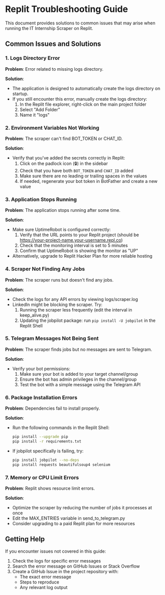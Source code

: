# Replit Troubleshooting Guide

This document provides solutions to common issues that may arise when running the IT Internship Scraper on Replit.

## Common Issues and Solutions

### 1. Logs Directory Error

**Problem**: Error related to missing logs directory.

**Solution**: 
- The application is designed to automatically create the logs directory on startup.
- If you still encounter this error, manually create the logs directory:
  1. In the Replit file explorer, right-click on the main project folder
  2. Select "Add Folder"
  3. Name it "logs"

### 2. Environment Variables Not Working

**Problem**: The scraper can't find BOT_TOKEN or CHAT_ID.

**Solution**:
- Verify that you've added the secrets correctly in Replit:
  1. Click on the padlock icon (🔒) in the sidebar
  2. Check that you have both `BOT_TOKEN` and `CHAT_ID` added
  3. Make sure there are no leading or trailing spaces in the values
  4. If needed, regenerate your bot token in BotFather and create a new value

### 3. Application Stops Running

**Problem**: The application stops running after some time.

**Solution**:
- Make sure UptimeRobot is configured correctly:
  1. Verify that the URL points to your Replit project (should be https://your-project-name.your-username.repl.co)
  2. Check that the monitoring interval is set to 5 minutes
  3. Confirm that UptimeRobot is showing the monitor as "UP"
- Alternatively, upgrade to Replit Hacker Plan for more reliable hosting

### 4. Scraper Not Finding Any Jobs

**Problem**: The scraper runs but doesn't find any jobs.

**Solution**:
- Check the logs for any API errors by viewing logs/scraper.log
- LinkedIn might be blocking the scraper. Try:
  1. Running the scraper less frequently (edit the interval in keep_alive.py)
  2. Updating the jobpilot package: run `pip install -U jobpilot` in the Replit Shell

### 5. Telegram Messages Not Being Sent

**Problem**: The scraper finds jobs but no messages are sent to Telegram.

**Solution**:
- Verify your bot permissions:
  1. Make sure your bot is added to your target channel/group
  2. Ensure the bot has admin privileges in the channel/group
  3. Test the bot with a simple message using the Telegram API

### 6. Package Installation Errors

**Problem**: Dependencies fail to install properly.

**Solution**:
- Run the following commands in the Replit Shell:
  ```bash
  pip install --upgrade pip
  pip install -r requirements.txt
  ```
- If jobpilot specifically is failing, try:
  ```bash
  pip install jobpilot --no-deps
  pip install requests beautifulsoup4 selenium
  ```

### 7. Memory or CPU Limit Errors

**Problem**: Replit shows resource limit errors.

**Solution**: 
- Optimize the scraper by reducing the number of jobs it processes at once
- Edit the MAX_ENTRIES variable in send_to_telegram.py
- Consider upgrading to a paid Replit plan for more resources

## Getting Help

If you encounter issues not covered in this guide:

1. Check the logs for specific error messages
2. Search the error message on GitHub Issues or Stack Overflow
3. Create a GitHub Issue in the project repository with:
   - The exact error message
   - Steps to reproduce
   - Any relevant log output
